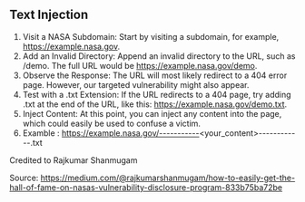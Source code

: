 Text Injection
---

1. Visit a NASA Subdomain: Start by visiting a subdomain, for example, https://example.nasa.gov.
2. Add an Invalid Directory: Append an invalid directory to the URL, such as /demo. The full URL would be https://example.nasa.gov/demo.
3. Observe the Response: The URL will most likely redirect to a 404 error page. However, our targeted vulnerability might also appear.
4. Test with a .txt Extension: If the URL redirects to a 404 page, try adding .txt at the end of the URL, like this: https://example.nasa.gov/demo.txt.
5. Inject Content: At this point, you can inject any content into the page, which could easily be used to confuse a victim.
6. Examble : https://example.nasa.gov/-----------<your_content>------------.txt

Credited to Rajkumar Shanmugam

Source: https://medium.com/@rajkumarshanmugam/how-to-easily-get-the-hall-of-fame-on-nasas-vulnerability-disclosure-program-833b75ba72be
